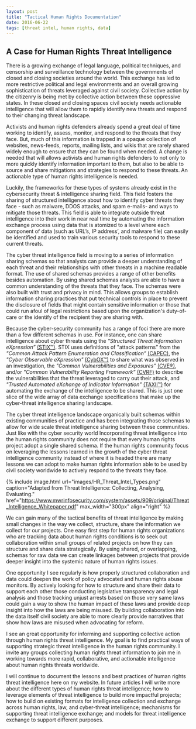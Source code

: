 ```yaml
---
layout: post
title: "Tactical Human Rights Documentation"
date: 2016-06-22
tags: [threat intel, human rights, data]
---
```


## A Case for Human Rights Threat Intelligence

There is a growing exchange of legal language, political techniques, and censorship and surveillance technology between the governments of closed and closing societies around the world. This exchange has led to more restrictive political and legal environments and an overall growing sophistication of threats leveraged against civil society. Collective action by the citizenry is being met by collective action between these oppressive states. In these closed and closing spaces civil society needs actionable intelligence that will allow them to rapidly identify new threats and respond to their changing threat landscape.

Activists and human rights defenders already spend a great deal of time working to identify, assess, monitor, and respond to the threats that they face. But, much of this information is trapped in a opaque collection of websites, news-feeds, reports, mailing lists, and wikis that are rarely shared widely enough to ensure that they can be found when needed. A change is needed that will allows activists and human rights defenders to not only to more quickly identify information important to them, but also to be able to source and share mitigations and strategies to respond to these threats.  An actionable type of human rights intelligence is needed.

Luckily, the frameworks for these types of systems already exist in the cybersecurity threat & intelligence sharing field. This field fosters the sharing of structured intelligence about how to identify cyber threats they face - such as malware, DDOS attacks, and spam e-mails- and ways to mitigate those threats. This field is able to integrate outside threat intelligence into their work in near real time by automating the information exchange process using data that is atomized to a level where each component of data (such as URL’s, IP address’, and malware file) can easily be identified and used to train various security tools to respond to these current threats.

The cyber threat intelligence field is moving to a series of information sharing schemas so that analysts can provide a deeper understanding of each threat and their relationships with other threats in a machine readable format. The use of shared schemas provides a range of other benefits besides automation. By using shared schemas analysts are able to have a common understanding of the threats that they face. The schemas were also built with trust and privacy in mind. This allows groups to establish information sharing practices that put technical controls in place to prevent the disclosure of fields that might contain sensitive information or those that could run afoul of legal restrictions based upon the organization's duty-of-care or the identify of the recipient they are sharing with.

Because the cyber-security community has a range of foci there are more than a few different schemas in use. For instance, one can share intelligence about cyber threats using the *"Structured Threat Information eXpression”* [(STIX™)](https://stixproject.github.io/). STIX uses definitions of "attack patterns” from the *"Common Attack Pattern Enumeration and Classification”* [(CAPEC)](https://capec.mitre.org/), the *"Cyber Observable eXpression"* [(CybOX™)](https://cyboxproject.github.io/) to share what was observed in an investigation, the *"Common Vulnerabilities and Exposures”* [(CVE®)](https://cve.mitre.org/), and/or *"Common Vulnerability Reporting Framework”* [(CVRF)](http://cvrf.github.io/) to describe the vulnerabilities that the threat leveraged to carry out their attack, and *"Trusted Automated eXchange of Indicator Information”* [(TAXII™)](https://taxiiproject.github.io/) for automating the exchange of the intelligence to be shared. This is just one slice of the wide array of data exchange specifications that make up the cyber-threat intelligence sharing landscape.

The cyber threat intelligence landscape organically built schemas within existing communities of practice and has been integrating those schemas to allow for wide scale threat intelligence sharing between these communities. Just like with the cyber security world Incorporating threat intelligence into the human rights community does not require that every human rights project adopt a single shared schema. If the human rights community focus on leveraging the lessons learned in the growth of the cyber threat intelligence community instead of where it is headed there are many lessons we can adopt to make human rights information able to be used by civil society worldwide to actively respond to the threats they face.

{% include image.html url="images/HR_Threat_Intel_Types.png" caption="Adapted from Threat Intelligence: Collecting, Analysing, Evaluating." href="https://www.mwrinfosecurity.com/system/assets/909/original/Threat_Intelligence_Whitepaper.pdf" max_width="300px" align="right" %}

We can gain many of the tactical benefits of threat intelligence by making small changes in the way we collect, structure, share the information we collect for our projects. One easy first step for human rights organizations who are tracking data about human rights conditions is to seek out collaboration within small groups of related projects on how they can structure and share data strategically. By using shared, or overlapping, schemas for raw data we can create linkages between projects that provide deeper insight into the systemic nature of human rights issues.

One opportunity I see regularly is how properly structured collaboration and data could deepen the work of policy advocated and human rights abuse monitors. By actively looking for how to structure and share their data to support each other those conducting legislative transparency and legal analysis and those tracking unjust arrests based on those very same laws could gain a way to show the human impact of these laws and provide deep insight into how the laws are being misused. By building collaboration into the data itself civil society are able to more clearly provide narratives that show how laws are misused when advocating for reform.

I see an great opportunity for informing and supporting collective action through human rights threat intelligence. My goal is to find practical ways of supporting strategic threat intelligence in the human rights community. I invite any groups collecting human rights threat information to join me in working towards more rapid, collaborative, and actionable intelligence about human rights threats worldwide.

I will continue to document the lessons and best practices of human rights threat intelligence here on my website. In future articles I will write more about the different types of human rights threat intelligence; how to leverage elements of threat intelligence to build more impactful projects; how to build on existing formats for intelligence collection and exchange across human rights, law, and cyber-threat intelligence; mechanisms for supporting threat intelligence exchange; and models for threat intelligence exchange to support different purposes.
